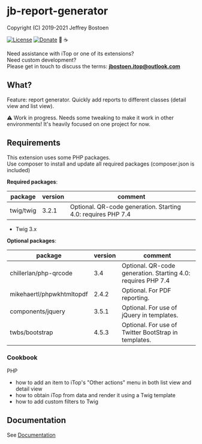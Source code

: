 # jb-report-generator
Copyright (C) 2019-2021 Jeffrey Bostoen

[![License](https://img.shields.io/github/license/jbostoen/iTop-custom-extensions)](https://github.com/jbostoen/iTop-custom-extensions/blob/master/license.md)
[![Donate](https://img.shields.io/badge/Donate-PayPal-green.svg)](https://www.paypal.me/jbostoen)
🍻 ☕

Need assistance with iTop or one of its extensions?  
Need custom development?  
Please get in touch to discuss the terms: **jbostoen.itop@outlook.com**

## What?
Feature: report generator. Quickly add reports to different classes (detail view and list view).

⚠ Work in progress. Needs some tweaking to make it work in other environments!
It's heavily focused on one project for now.

## Requirements

This extension uses some PHP packages.  
Use composer to install and update all required packages (composer.json is included)


**Required packages**:

| package 	                 | version | comment                                                         |
|--------------------------- |-------- | --------------------------------------------------------------  |
| twig/twig                  | 3.2.1   | Optional. QR-code generation. Starting 4.0: requires PHP 7.4    |
  * Twig 3.x

**Optional packages**:

| package 	                 | version | comment                                                         |
|--------------------------- |-------- | --------------------------------------------------------------  |
| chillerlan/php-qrcode      | 3.4     | Optional. QR-code generation. Starting 4.0: requires PHP 7.4    |
| mikehaertl/phpwkhtmltopdf  | 2.4.2   | Optional. For PDF reporting.                                    |
| components/jquery          | 3.5.1   | Optional. For use of jQuery in templates.                       |
| twbs/bootstrap             | 4.5.3   | Optional. For use of Twitter BootStrap in templates.            |



### Cookbook

PHP
* how to add an item to iTop's "Other actions" menu in both list view and detail view
* how to obtain iTop from data and render it using a Twig template
* how to add custom filters to Twig


## Documentation
See [Documentation](documentation.md)


